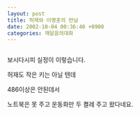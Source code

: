 ```yaml
---
layout: post
title: 허재와 이명훈의 만남
date: 2002-10-04 00:36:40 +0900
categories: 깨달음의대화
---
```

<img src="./assets/attach/images/198/437/1033659400.jpg" border="0" alt="" />  
  
보시다시피 실정이 이렇습니다.
  

  
허재도 작은 키는 아닐 텐데
  

  
486이상은 안된데서
  

  
노트북은 못 주고 운동화만 두 켤레 주고 왔다네요.
